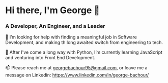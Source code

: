 # Hi there, I'm George 👋
### A Developer, An Engineer, and a Leader

🤔 I’m looking for help with finding a meaningful job in Software Development, and making th long awaited switch from engineering to tech.

🌱 After I've come a long way with Python, I’m currently learning JavaScript and venturing into Front End Development. 

📫 Please reach me at georgebachour95@gmail.com, or leave me a message on Linkedin: https://www.linkedin.com/in/george-bachour/


